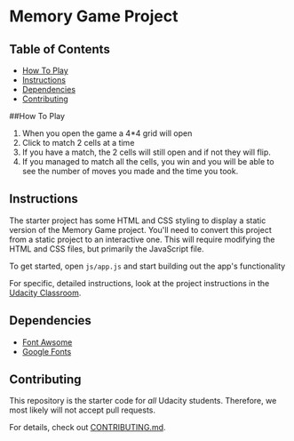 # Memory Game Project

## Table of Contents

* [How To Play](#how_to_play)
* [Instructions](#instructions)
* [Dependencies](#dependencies)
* [Contributing](#contributing)

##How To Play
1. When you open the game a 4*4 grid will open
1. Click to match 2 cells at a time 
1. If you have a match, the 2 cells will still open and if not they will flip.
1. If you managed to match all the cells, you win and you will be able to see the number of moves you made and the time you took. 

## Instructions

The starter project has some HTML and CSS styling to display a static version of the Memory Game project. You'll need to convert this project from a static project to an interactive one. This will require modifying the HTML and CSS files, but primarily the JavaScript file.

To get started, open `js/app.js` and start building out the app's functionality

For specific, detailed instructions, look at the project instructions in the [Udacity Classroom](https://classroom.udacity.com/me).

## Dependencies

* [Font Awsome](https://maxcdn.bootstrapcdn.com/font-awesome/4.6.1/css/font-awesome.min.css)
* [Google Fonts](https://fonts.googleapis.com/css?family=Coda)

## Contributing

This repository is the starter code for _all_ Udacity students. Therefore, we most likely will not accept pull requests.

For details, check out [CONTRIBUTING.md](CONTRIBUTING.md).
